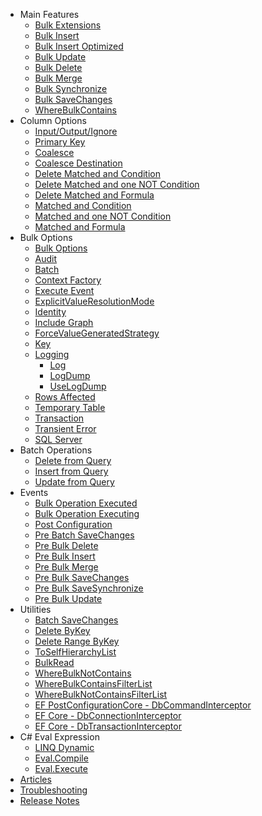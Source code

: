 - Main Features
   - [Bulk Extensions](bulk-extensions.md)
   - [Bulk Insert](bulk-insert.md)
   - [Bulk Insert Optimized](bulk-insert-optimized.md)
   - [Bulk Update](bulk-update.md)
   - [Bulk Delete](bulk-delete.md)
   - [Bulk Merge](bulk-merge.md)
   - [Bulk Synchronize](bulk-synchronize.md)
   - [Bulk SaveChanges](bulk-savechanges.md)
   - [WhereBulkContains](utilities/where-bulk-contains.md)
- Column Options
   - [Input/Output/Ignore](options/input-output-ignore.md)
   - [Primary Key](options/primary-key.md)
   - [Coalesce](doc-v2/coalesce.md)
   - [Coalesce Destination](doc-v2/coalesce-destination.md)
   - [Delete Matched and Condition](doc-v2/delete-matched-and-condition.md)
   - [Delete Matched and one NOT Condition](doc-v2/delete-matched-and-one-not-condition.md)
   - [Delete Matched and Formula](doc-v2/delete-matched-and-formula.md)
   - [Matched and Condition](doc-v2/matched-and-condition.md)
   - [Matched and one NOT Condition](doc-v2/matched-and-one-not-condition.md)
   - [Matched and Formula](doc-v2/matched-and-formula.md)
- Bulk Options
   - [Bulk Options](bulk-options.md)
   - [Audit](options-summary/audit.md)
   - [Batch](options-summary/batch.md)
   - [Context Factory](options-summary/context-factory.md)
   - [Execute Event](options-summary/execute-event.md)
   - [ExplicitValueResolutionMode](options/explicit-value-resolution-mode.md)
   - [Identity](options-summary/identity.md)
   - [Include Graph](options-summary/include-graph.md)
   - [ForceValueGeneratedStrategy](options-summary/forcevaluegeneratedstrategy.md)
   - [Key](options-summary/key.md)
   - [Logging](options-summary/logging.md)
      - [Log](options/log.md)
      - [LogDump](options/log-dump.md)
      - [UseLogDump](options/use-log-dump.md)      
   - [Rows Affected](options-summary/rows-affected.md)
   - [Temporary Table](options-summary/temporary-table.md)
   - [Transaction](options-summary/transaction.md)
   - [Transient Error](options-summary/transient-error.md)
   - [SQL Server](options-summary/sql-server.md)
- Batch Operations
   - [Delete from Query](delete-from-query.md)
   - [Insert from Query](insert-from-query.md)
   - [Update from Query](update-from-query.md)
- Events
   - [Bulk Operation Executed](events/bulk-operation-executed.md)
   - [Bulk Operation Executing](events/bulk-operation-executing.md)
   - [Post Configuration](events/post-configuration.md)
   - [Pre Batch SaveChanges](events/pre-batch-save-changes.md)
   - [Pre Bulk Delete](events/pre-bulk-delete.md)
   - [Pre Bulk Insert](events/pre-bulk-insert.md)
   - [Pre Bulk Merge](events/pre-bulk-merge.md)
   - [Pre Bulk SaveChanges](events/pre-bulk-save-changes.md)
   - [Pre Bulk SaveSynchronize](events/pre-bulk-save-synchronize.md)
   - [Pre Bulk Update](events/pre-bulk-update.md)
- Utilities
   - [Batch SaveChanges](batch-savechanges.md)
   - [Delete ByKey](utilities/delete-by-key.md)
   - [Delete Range ByKey](utilities/delete-range-by-key.md)
   - [ToSelfHierarchyList](utilities/to-self-hierarchy-list.md)
   - [BulkRead](utilities/bulk-read.md)
   - [WhereBulkNotContains](utilities/where-bulk-not-contains.md)
   - [WhereBulkContainsFilterList](utilities/where-bulk-contains-filter-list.md)
   - [WhereBulkNotContainsFilterList](utilities/where-bulk-not-contains-filter-list.md)
   - [EF PostConfigurationCore - DbCommandInterceptor](command-interception-in-ef-core.md)
   - [EF Core - DbConnectionInterceptor](connection-interception-in-ef-core.md)
   - [EF Core - DbTransactionInterceptor](transaction-interception-in-ef-core.md)
- C# Eval Expression
   - [LINQ Dynamic](eval-expressions/linq-dynamic.md)
   - [Eval.Compile](eval-expressions/eval-compile.md)
   - [Eval.Execute](eval-expressions/eval-execute.md)  
- [Articles](articles/bulk-insert-vs-bulk-savechanges.md)
- [Troubleshooting](troubleshooting/trial.md)
- [Release Notes](https://github.com/zzzprojects/EntityFramework-Extensions/releases)
